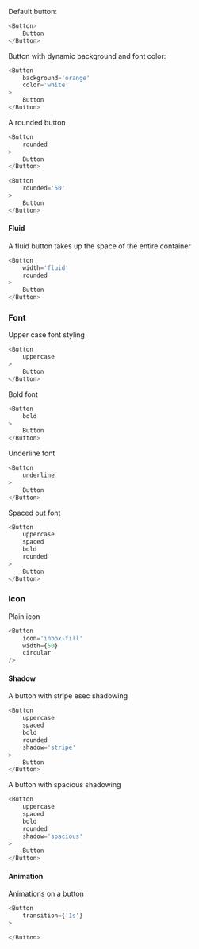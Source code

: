 
Default button:

```js
<Button>
    Button
</Button>
```

Button with dynamic background and font color:

```js
<Button
    background='orange'
    color='white'
>
    Button
</Button>
```


A rounded button

```js
<Button
    rounded
>
    Button
</Button>
```

```js
<Button
    rounded='50'
>
    Button
</Button>
```

#### Fluid 
A fluid button takes up the space of the entire container

```js
<Button
    width='fluid'
    rounded
>
    Button
</Button>
```

### Font

Upper case font styling

```js
<Button
    uppercase
>
    Button
</Button>
```

Bold font

```js
<Button
    bold
>
    Button
</Button>
```

Underline font

```js
<Button
    underline
>
    Button
</Button>
```

Spaced out font

```js
<Button
    uppercase
    spaced
    bold
    rounded
>
    Button
</Button>
```

### Icon

Plain icon

```js
<Button
    icon='inbox-fill'
    width={50}
    circular
/>
```

#### Shadow

A button with stripe esec shadowing

```js
<Button
    uppercase
    spaced
    bold
    rounded
    shadow='stripe'
>
    Button
</Button>
```
A button with spacious shadowing

```js
<Button
    uppercase
    spaced
    bold
    rounded
    shadow='spacious'
>
    Button
</Button>
```


#### Animation

Animations on a button

```js
<Button
	transition={'1s'}
>

</Button>
```